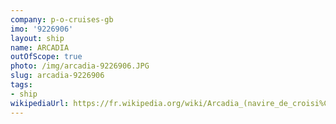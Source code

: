 ```yaml
---
company: p-o-cruises-gb
imo: '9226906'
layout: ship
name: ARCADIA
outOfScope: true
photo: /img/arcadia-9226906.JPG
slug: arcadia-9226906
tags:
- ship
wikipediaUrl: https://fr.wikipedia.org/wiki/Arcadia_(navire_de_croisi%C3%A8re)
---
```

